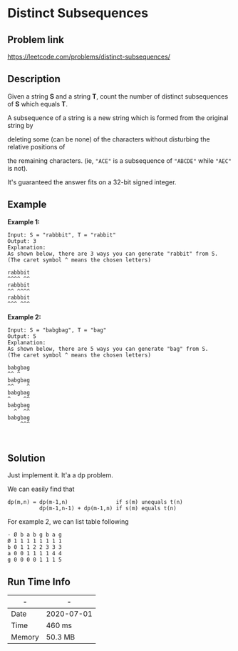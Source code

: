 # Distinct Subsequences

## Problem link
https://leetcode.com/problems/distinct-subsequences/

## Description

Given a string **S** and a string **T**, count the number of distinct subsequences of **S** which equals **T**.

A subsequence of a string is a new string which is formed from the original string by 

deleting some (can be none) of the characters without disturbing the relative positions of 

the remaining characters. (ie, `"ACE"` is a subsequence of `"ABCDE"` while `"AEC"` is not).

It's guaranteed the answer fits on a 32-bit signed integer.



## Example

**Example 1:**

```
Input: S = "rabbbit", T = "rabbit"
Output: 3
Explanation:
As shown below, there are 3 ways you can generate "rabbit" from S.
(The caret symbol ^ means the chosen letters)

rabbbit
^^^^ ^^
rabbbit
^^ ^^^^
rabbbit
^^^ ^^^
```

**Example 2:**

```
Input: S = "babgbag", T = "bag"
Output: 5
Explanation:
As shown below, there are 5 ways you can generate "bag" from S.
(The caret symbol ^ means the chosen letters)

babgbag
^^ ^
babgbag
^^    ^
babgbag
^    ^^
babgbag
  ^  ^^
babgbag
    ^^^
    
    

```




## Solution
Just implement it. It'a a dp problem.

We can easily find that 

```
dp(m,n) = dp(m-1,n)               if s(m) unequals t(n)
          dp(m-1,n-1) + dp(m-1,n) if s(m) equals t(n)
```

For example 2, we can list table following

```
- Ø b a b g b a g
Ø 1 1 1 1 1 1 1 1
b 0 1 1 2 2 3 3 3
a 0 0 1 1 1 1 4 4
g 0 0 0 0 1 1 1 5
```

## Run Time Info

\- | \-
------------ | -------------
Date | 2020-07-01
Time | 460 ms
Memory | 50.3 MB
